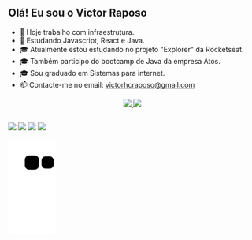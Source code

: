 
## Olá! Eu sou o Victor Raposo

- 🔭 Hoje trabalho com infraestrutura.
- 🌱 Estudando Javascript, React e Java.
- 🎓 Atualmente estou estudando no projeto "Explorer" da  Rocketseat.
- 🎓 Também participo do bootcamp de Java da empresa Atos. 
- 🎓 Sou graduado em Sistemas para internet.
- 📫 Contacte-me no email: victorhcraposo@gmail.com

<div align="center">
  <a href="https://github.com/vhraposo">
  <img height="180em" src="https://github-readme-stats.vercel.app/api?username=vhraposo&show_icons=true&theme=dark&include_all_commits=true&count_private=true"/>
  <img height="180em" src="https://github-readme-stats.vercel.app/api/top-langs/?username=vhraposo&layout=compact&langs_count=7&theme=dark"/>
</div>

##
 
<div> 
  <a href="https://www.youtube.com/channel/UCoMt-y3mlMxAH5L_ro2i5oQ" target="_blank"><img src="https://img.shields.io/badge/YouTube-FF0000?style=for-the-badge&logo=youtube&logoColor=white" target="_blank"></a>
  <a href="https://www.instagram.com/victoraposo9/" target="_blank"><img src="https://img.shields.io/badge/-Instagram-%23E4405F?style=for-the-badge&logo=instagram&logoColor=white" target="_blank"></a>
    <a href = "mailto:victorhcraposo@gmail.com"><img src="https://img.shields.io/badge/-Gmail-%23333?style=for-the-badge&logo=gmail&logoColor=white" target="_blank"></a>
  <a href="https://www.linkedin.com/in/victor-raposo-5b888a14a/" target="_blank"><img src="https://img.shields.io/badge/-LinkedIn-%230077B5?style=for-the-badge&logo=linkedin&logoColor=white" target="_blank"></a> 
</div>

  ![Snake animation](https://github.com/rafaballerini/rafaballerini/blob/output/github-contribution-grid-snake.svg)
 
